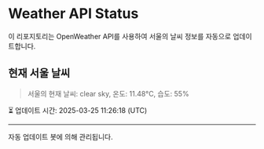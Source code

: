 
# Weather API Status

이 리포지토리는 OpenWeather API를 사용하여 서울의 날씨 정보를 자동으로 업데이트합니다.

## 현재 서울 날씨
> 서울의 현재 날씨: clear sky, 온도: 11.48°C, 습도: 55%

⏳ 업데이트 시간: 2025-03-25 11:26:18 (UTC)

---
자동 업데이트 봇에 의해 관리됩니다.
